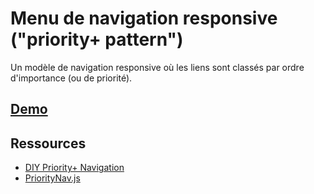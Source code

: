 # Menu de navigation responsive ("priority+ pattern")

Un modèle de navigation responsive où les liens sont classés par ordre d'importance (ou de priorité).

## [Demo](http://jodd.net/2015/10/27/priority-nav.html)

## Ressources

- [DIY Priority+ Navigation](https://css-tricks.com/diy-priority-plus-nav/)
- [PriorityNav.js](http://gijsroge.github.io/priority-nav.js/)